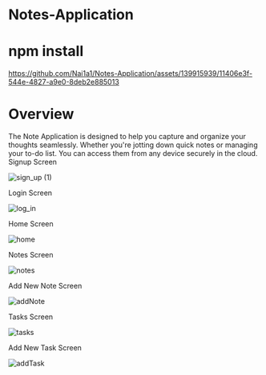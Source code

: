 # Notes-Application
# npm install
https://github.com/Nai1a1/Notes-Application/assets/139915939/11406e3f-544e-4827-a9e0-8deb2e885013


# Overview

The Note Application is designed to help you capture and organize your thoughts seamlessly. Whether you're jotting down quick notes or managing your to-do list. You can access them from any device securely in the cloud.
Signup Screen 

![sign_up (1)](https://github.com/Nai1a1/Notes-Application/assets/139915939/90f84e61-55e9-4750-b6be-12b06a984f0d)

Login Screen

![log_in](https://github.com/Nai1a1/Notes-Application/assets/139915939/e85d0a19-199a-439a-8242-4777fc379337)

Home Screen

![home](https://github.com/Nai1a1/Notes-Application/assets/139915939/6faf0d92-bc95-403c-a984-b235423dc83c)

Notes Screen

![notes](https://github.com/Nai1a1/Notes-Application/assets/139915939/e4bc50ff-f4de-454b-99ce-3c0da0bf3bce)


Add New Note Screen

![addNote](https://github.com/Nai1a1/Notes-Application/assets/139915939/0b015c65-caea-40dd-817b-7946e3602f1c)

Tasks Screen

![tasks](https://github.com/Nai1a1/Notes-Application/assets/139915939/eaf4774d-ff3f-45de-bd82-50fc8eef19d2)

Add New Task Screen

![addTask](https://github.com/Nai1a1/Notes-Application/assets/139915939/0ffd581e-6e75-4c34-875c-102edb6109e0)



